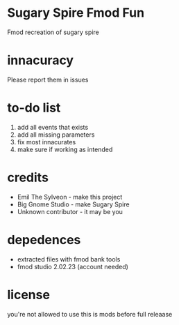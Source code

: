 # Sugary Spire Fmod Fun
Fmod recreation of sugary spire
# innacuracy
Please report them in issues
# to-do list
1. add all events that exists
2. add all missing parameters
3. fix most innacurates
4. make sure if working as intended
# credits
* Emil The Sylveon - make this project
* Big Gnome Studio - make Sugary Spire
* Unknown contributor - it may be you
# depedences
* extracted files with fmod bank tools
* fmod studio 2.02.23 (account needed)
# license
you're not allowed to use this is mods before full releaase

